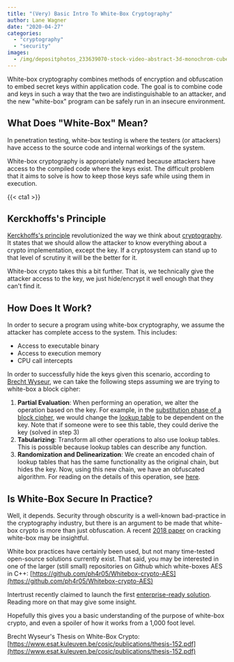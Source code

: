 ```yaml
---
title: "(Very) Basic Intro To White-Box Cryptography"
author: Lane Wagner
date: "2020-04-27"
categories: 
  - "cryptography"
  - "security"
images:
  - /img/depositphotos_233639070-stock-video-abstract-3d-monochrom-cube-rotating.webp
---
```


White-box cryptography combines methods of encryption and obfuscation to embed secret keys within application code. The goal is to combine code and keys in such a way that the two are indistinguishable to an attacker, and the new "white-box" program can be safely run in an insecure environment.

## What Does "White-Box" Mean?

In penetration testing, white-box testing is where the testers (or attackers) have access to the source code and internal workings of the system.

White-box cryptography is appropriately named because attackers have access to the compiled code where the keys exist. The difficult problem that it aims to solve is how to keep those keys safe while using them in execution.

{{< cta1 >}}

## Kerckhoffs's Principle

[Kerckhoffs's principle](https://en.wikipedia.org/wiki/Kerckhoffs%27s_principle) revolutionized the way we think about [cryptography](/cryptography/what-is-cryptography/). It states that we should allow the attacker to know everything about a crypto implementation, except the key. If a cryptosystem can stand up to that level of scrutiny it will be the better for it.

White-box crypto takes this a bit further. That is, we technically give the attacker access to the key, we just hide/encrypt it well enough that they can't find it.

## How Does It Work?

In order to secure a program using white-box cryptography, we assume the attacker has complete access to the system. This includes:

- Access to executable binary
- Access to execution memory
- CPU call intercepts

In order to successfully hide the keys given this scenario, according to [Brecht Wyseur](https://www.esat.kuleuven.be/cosic/publications/thesis-152.pdf), we can take the following steps assuming we are trying to white-box a block cipher:

1. **Partial Evaluation**: When performing an operation, we alter the operation based on the key. For example, in the [substitution phase of a block cipher](/cryptography/aes-256-cipher/), we would change the [lookup table](https://en.wikipedia.org/wiki/S-box) to be dependent on the key. Note that if someone were to see this table, they could derive the key (solved in step 3)
2. **Tabularizing**: Transform all other operations to also use lookup tables. This is possible because lookup tables can describe any function.
3. **Randomization and Delinearization**: We create an encoded chain of lookup tables that has the same functionality as the original chain, but hides the key. Now, using this new chain, we have an obfuscated algorithm. For reading on the details of this operation, see [here](https://www.esat.kuleuven.be/cosic/publications/thesis-152.pdf#page=74).

## Is White-Box Secure In Practice?

Well, it depends. Security through obscurity is a well-known bad-practice in the cryptography industry, but there is an argument to be made that white-box crypto is more than just obfuscation. A recent [2018 paper](https://eprint.iacr.org/2018/098.pdf) on cracking white-box may be insightful.

White box practices have certainly been used, but not many time-tested open-source solutions currently exist. That said, you may be interested in one of the larger (still small) repositories on Github which white-boxes AES in C++: [https://github.com/ph4r05/Whitebox-crypto-AES](https://github.com/ph4r05/Whitebox-crypto-AES)

Intertrust recently claimed to launch the first [enterprise-ready solution](https://www.businesswire.com/news/home/20200224005912/en/Intertrust-Launches-Enterprise-Ready-White-Box-Cryptography-Solution-Web). Reading more on that may give some insight.

Hopefully this gives you a basic understanding of the purpose of white-box crypto, and even a spoiler of how it works from a 1,000 foot level.

Brecht Wyseur's Thesis on White-Box Crypto: [https://www.esat.kuleuven.be/cosic/publications/thesis-152.pdf](https://www.esat.kuleuven.be/cosic/publications/thesis-152.pdf)
